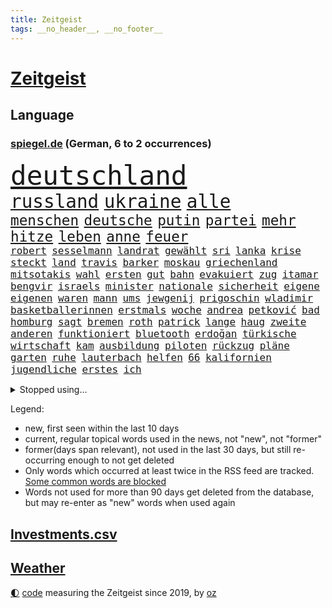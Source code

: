 ```yaml
---
title: Zeitgeist
tags: __no_header__, __no_footer__
---
```


# [Zeitgeist](https://oliz.io/zeitgeist/)

## Language

<h3><a href="https://www.spiegel.de" target="_blank">spiegel.de</a> (German, 6 to 2 occurrences)</h3>
<p style="font-family:monospace">
<span style="font-size:32pt"><a href="news_links.html#deutschland" class="current">deutschland</a></span>
<br>
<span style="font-size:22pt"><a href="news_links.html#russland" class="current">russland</a></span>
<span style="font-size:22pt"><a href="news_links.html#ukraine" class="current">ukraine</a></span>
<span style="font-size:22pt"><a href="news_links.html#alle" class="current">alle</a></span>
<br>
<span style="font-size:17pt"><a href="news_links.html#menschen" class="current">menschen</a></span>
<span style="font-size:17pt"><a href="news_links.html#deutsche" class="current">deutsche</a></span>
<span style="font-size:17pt"><a href="news_links.html#putin" class="current">putin</a></span>
<span style="font-size:17pt"><a href="news_links.html#partei" class="current">partei</a></span>
<span style="font-size:17pt"><a href="news_links.html#mehr" class="current">mehr</a></span>
<span style="font-size:17pt"><a href="news_links.html#hitze" class="current">hitze</a></span>
<span style="font-size:17pt"><a href="news_links.html#leben" class="current">leben</a></span>
<span style="font-size:17pt"><a href="news_links.html#anne" class="current">anne</a></span>
<span style="font-size:17pt"><a href="news_links.html#feuer" class="current">feuer</a></span>
<br>
<span style="font-size:12pt"><a href="news_links.html#robert" class="current">robert</a></span>
<span style="font-size:12pt"><a href="news_links.html#sesselmann" class="new">sesselmann</a></span>
<span style="font-size:12pt"><a href="news_links.html#landrat" class="current">landrat</a></span>
<span style="font-size:12pt"><a href="news_links.html#gewählt" class="current">gewählt</a></span>
<span style="font-size:12pt"><a href="news_links.html#sri" class="current">sri</a></span>
<span style="font-size:12pt"><a href="news_links.html#lanka" class="current">lanka</a></span>
<span style="font-size:12pt"><a href="news_links.html#krise" class="current">krise</a></span>
<span style="font-size:12pt"><a href="news_links.html#steckt" class="current">steckt</a></span>
<span style="font-size:12pt"><a href="news_links.html#land" class="current">land</a></span>
<span style="font-size:12pt"><a href="news_links.html#travis" class="new">travis</a></span>
<span style="font-size:12pt"><a href="news_links.html#barker" class="new">barker</a></span>
<span style="font-size:12pt"><a href="news_links.html#moskau" class="current">moskau</a></span>
<span style="font-size:12pt"><a href="news_links.html#griechenland" class="current">griechenland</a></span>
<span style="font-size:12pt"><a href="news_links.html#mitsotakis" class="current">mitsotakis</a></span>
<span style="font-size:12pt"><a href="news_links.html#wahl" class="current">wahl</a></span>
<span style="font-size:12pt"><a href="news_links.html#ersten" class="current">ersten</a></span>
<span style="font-size:12pt"><a href="news_links.html#gut" class="current">gut</a></span>
<span style="font-size:12pt"><a href="news_links.html#bahn" class="current">bahn</a></span>
<span style="font-size:12pt"><a href="news_links.html#evakuiert" class="current">evakuiert</a></span>
<span style="font-size:12pt"><a href="news_links.html#zug" class="current">zug</a></span>
<span style="font-size:12pt"><a href="news_links.html#itamar" class="current">itamar</a></span>
<span style="font-size:12pt"><a href="news_links.html#bengvir" class="current">bengvir</a></span>
<span style="font-size:12pt"><a href="news_links.html#israels" class="current">israels</a></span>
<span style="font-size:12pt"><a href="news_links.html#minister" class="current">minister</a></span>
<span style="font-size:12pt"><a href="news_links.html#nationale" class="current">nationale</a></span>
<span style="font-size:12pt"><a href="news_links.html#sicherheit" class="current">sicherheit</a></span>
<span style="font-size:12pt"><a href="news_links.html#eigene" class="current">eigene</a></span>
<span style="font-size:12pt"><a href="news_links.html#eigenen" class="current">eigenen</a></span>
<span style="font-size:12pt"><a href="news_links.html#waren" class="current">waren</a></span>
<span style="font-size:12pt"><a href="news_links.html#mann" class="current">mann</a></span>
<span style="font-size:12pt"><a href="news_links.html#ums" class="current">ums</a></span>
<span style="font-size:12pt"><a href="news_links.html#jewgenij" class="current">jewgenij</a></span>
<span style="font-size:12pt"><a href="news_links.html#prigoschin" class="current">prigoschin</a></span>
<span style="font-size:12pt"><a href="news_links.html#wladimir" class="current">wladimir</a></span>
<span style="font-size:12pt"><a href="news_links.html#basketballerinnen" class="new">basketballerinnen</a></span>
<span style="font-size:12pt"><a href="news_links.html#erstmals" class="current">erstmals</a></span>
<span style="font-size:12pt"><a href="news_links.html#woche" class="current">woche</a></span>
<span style="font-size:12pt"><a href="news_links.html#andrea" class="current">andrea</a></span>
<span style="font-size:12pt"><a href="news_links.html#petković" class="new">petković</a></span>
<span style="font-size:12pt"><a href="news_links.html#bad" class="current">bad</a></span>
<span style="font-size:12pt"><a href="news_links.html#homburg" class="new">homburg</a></span>
<span style="font-size:12pt"><a href="news_links.html#sagt" class="current">sagt</a></span>
<span style="font-size:12pt"><a href="news_links.html#bremen" class="current">bremen</a></span>
<span style="font-size:12pt"><a href="news_links.html#roth" class="current">roth</a></span>
<span style="font-size:12pt"><a href="news_links.html#patrick" class="current">patrick</a></span>
<span style="font-size:12pt"><a href="news_links.html#lange" class="current">lange</a></span>
<span style="font-size:12pt"><a href="news_links.html#haug" class="new">haug</a></span>
<span style="font-size:12pt"><a href="news_links.html#zweite" class="current">zweite</a></span>
<span style="font-size:12pt"><a href="news_links.html#anderen" class="current">anderen</a></span>
<span style="font-size:12pt"><a href="news_links.html#funktioniert" class="current">funktioniert</a></span>
<span style="font-size:12pt"><a href="news_links.html#bluetooth" class="current">bluetooth</a></span>
<span style="font-size:12pt"><a href="news_links.html#erdoğan" class="current">erdoğan</a></span>
<span style="font-size:12pt"><a href="news_links.html#türkische" class="current">türkische</a></span>
<span style="font-size:12pt"><a href="news_links.html#wirtschaft" class="current">wirtschaft</a></span>
<span style="font-size:12pt"><a href="news_links.html#kam" class="current">kam</a></span>
<span style="font-size:12pt"><a href="news_links.html#ausbildung" class="current">ausbildung</a></span>
<span style="font-size:12pt"><a href="news_links.html#piloten" class="current">piloten</a></span>
<span style="font-size:12pt"><a href="news_links.html#rückzug" class="current">rückzug</a></span>
<span style="font-size:12pt"><a href="news_links.html#pläne" class="current">pläne</a></span>
<span style="font-size:12pt"><a href="news_links.html#garten" class="current">garten</a></span>
<span style="font-size:12pt"><a href="news_links.html#ruhe" class="current">ruhe</a></span>
<span style="font-size:12pt"><a href="news_links.html#lauterbach" class="current">lauterbach</a></span>
<span style="font-size:12pt"><a href="news_links.html#helfen" class="current">helfen</a></span>
<span style="font-size:12pt"><a href="news_links.html#66" class="new">66</a></span>
<span style="font-size:12pt"><a href="news_links.html#kalifornien" class="current">kalifornien</a></span>
<span style="font-size:12pt"><a href="news_links.html#jugendliche" class="current">jugendliche</a></span>
<span style="font-size:12pt"><a href="news_links.html#erstes" class="current">erstes</a></span>
<span style="font-size:12pt"><a href="news_links.html#ich" class="current">ich</a></span>
</p>
<details>
<summary>Stopped using...</summary>
<p class="former" style="font-size:12pt">
jugendlichen(976) nationen(976) trat(976) hinterlassen(975) james(975) klare(975) november(975) willen(975) kurzfristig(974) niveau(974) rief(974) verpflichtet(974) übersicht(974) 2015(973) gelegt(973) krankenhäusern(973) sieger(973) verschoben(973) zuge(973) anleger(972) anspruch(972) gelungen(972) gewaltig(972) her(972) philippinen(972) schlag(972) verlängern(972) angeblichen(971) aufs(971) bayer(971) bundesweit(971) gastgeber(971) leverkusen(971) schweigen(971) tor(971) verschieben(971) virus(971) zoo(971) zuschauer(971) besorgt(970) fließt(970) kritisierte(970) pflege(970) portugal(970) ruf(970) rücktritt(970) suspendiert(970) worauf(970) öffentlichen(970) 12(969) augen(969) investieren(969) myanmar(969) verlust(969) vorschläge(969) who(969) ehren(968) gefasst(968) institut(968) künstler(968) punkt(968) radikale(968) regt(968) reich(968) thailand(968) videobotschaft(968) wofür(968) abstimmung(967) augsburg(967) bewegung(967) bewerber(967) bsc(967) ehefrau(967) getrennt(967) hertha(967) indes(967) jury(967) kräftig(967) obama(967) streitkräfte(967) august(966) ließen(966) meinungsfreiheit(966) termin(966) unterricht(966) 2016(965) florian(965) illegalen(965) konjunktur(965) nigeria(965) optimistisch(965) schlagzeilen(965) einstigen(964) freie(964) gehalten(964) meinem(964) verlängerung(964) europäer(963) manuel(963) rapper(963) verbindet(963) verzichtet(963) wies(963) blockieren(962) finanziell(962) fleisch(962) karte(962) preisen(962) studien(961) bedeutung(960) drastischen(960) song(960) beantragt(959) frust(959) gaben(959) eigener(958) härter(958) tausenden(958) 10(957) ebenso(957) tauchen(957) kürzlich(956) matthias(956) mittlerweile(956) schuss(956) einsetzen(954) hotels(954) immunität(954) starker(954) berater(953) bürgermeisterin(953) geschäftsführer(953) müsste(952) status(952) gesundheitsministerium(951) präsidentin(951) uni(951) eigenes(950) holocaust(950) monats(950) gemeinsames(949) sendung(949) kate(948) moderatorin(947) dein(946) bäume(944) handel(944) regelung(942) teilnahme(941) begrüßt(940) s(940) abstieg(939) heutigen(935) hype(934) app(932) beendete(923) johannes(923) bündnis(922) erhebliche(922) elizabeth(920) palästinenser(917) karlsruhe(913) hitler(911) ungewöhnlichen(911) 85(909) ausweg(901) mangelnde(886) zustimmen(864) anna(859) nachbarland(855) gemüse(853) karriereende(852) fuhren(848) estland(840) kannte(836) demnächst(826) orte(814) ausländischen(813) politikern(803) besonderes(752) abgegeben(750) 38(742) wenigsten(719) adac(716) eröffnung(712) verstorben(684) ausgefallen(675) beeinträchtigt(670) nicole(669) weibliche(667) befürwortet(665) konzerns(662) gerissen(658) zeitungsbericht(641) gewohnt(640) bestätigte(638) verbündeten(637) gemeinschaft(634) kalten(634) 73(633) minderheiten(632) getöteten(630) entlasten(628) nfl(618) konflikts(615) beeinflusst(608) briefe(606) gefeuert(603) rwe(599) stau(598) stern(592) umsetzung(590) erschlagen(581) bekannteste(573) schienen(562) dutzenden(561) militärischen(561) begehen(556) phänomen(549) zustande(548) lieferung(541) papa(535) rasch(535) 87(534) erschwert(531) borrell(527) genehmigt(524) hochzeit(524) g7staaten(523) menschenrechtler(521) heikel(520) oscar(519) berger(518) geplatzt(509) zählte(507) entführung(506) erneuert(501) auswertung(494) gezwungen(494) einheit(491) emotionalen(490) krankheiten(490) 2014(489) gastbeitrag(485) verwaltung(482) mbappé(475) bill(473) zensur(473) schülern(467) barack(463) arbeitszeit(460) gestärkt(458) schneiden(457) vermieter(457) anlässlich(454) ausweiten(454) ukrainekriegs(450) zugriff(445) charkiw(444) todes(444) ungewiss(440) unabhängig(438) 55(436) begrenzt(431) niedersächsischen(431) bezeichnen(425) kalt(425) boxen(422) g7(421) trauerfeier(418) fernen(416) antisemitische(414) usdollar(410) ufer(408) vermisster(408) zugänglich(408) jack(407) dahin(402) verärgert(402) export(401) lokführer(395) unterlag(395) psychiatrie(392) verdrängen(392) verschwanden(390) verhängnis(389) kinderinterview(387) momentan(387) viral(386) begnadigung(385) prinzessin(384) suchte(384) lngterminal(382) bist(381) syrischen(381) dänischen(380) klimakatastrophe(379) rockband(379) andy(377) bedrohte(372) brittney(372) griner(372) heimspiel(372) zeichnen(371) republikanischer(370) fernverkehr(369) provider(368) tierschützer(368) madrids(359) misshandelt(359) prompt(359) yorks(357) furore(355) identifizieren(355) erdrutsche(354) syriens(354) gegenzug(352) sahen(351) 16jähriger(344) 81(343) genauer(341) umkämpfte(341) vorantreiben(338) atomkraftwerke(336) stören(336) verstoßen(336) nennen(334) zuhause(329) streicheln(327) 2040(320) bond(320) freispruch(320) chinesen(317) unterkünfte(317) blackout(315) britischem(309) island(308) demonstrierenden(307) bewältigen(306) leopard2panzer(306) bildband(302) pleiten(300) weltgrößten(300) disney(299) 14jährige(298) geistlichen(297) mississippi(290) begrenzen(289) rot(288) films(287) marken(286) aufsicht(285) energiepauschale(284) emsland(283) jüngst(282) telekom(281) missverständnis(278) bundesbank(277) künstlich(277) finnen(276) kita(276) rätseln(275) 1992(274) link(271) ersetzt(270) konten(270) heikler(269) leitung(268) bewusstlos(267) rechtsradikale(266) aufholjagd(265) historisches(264) hingerichtet(262) lebron(262) gesundheitszustand(261) finanzministerium(259) inspiziert(258) 42jährige(255) vereine(254) arnold(253) machtwechsel(253) astronauten(252) bröckelt(252) arbeitszeiterfassung(251) erleichtern(250) lakers(248) adidas(247) exklusiv(247) postet(246) szenarien(246) abgestimmt(244) abwahl(244) wohnungsbau(244) entführen(242) regimes(242) beobachtungen(241) jewgeni(241) standard(241) abgelegt(240) aktivist(240) pakete(240) razzien(240) festnehmen(238) student(236) vizepräsidentin(236) lützerath(235) manipuliert(235) ignoriert(234) epidemie(233) stadtderby(233) einkauf(232) erklärungen(231) rückstand(231) forscht(230) solidarisieren(229) geplantes(228) mützenich(228) streits(228) ausgebremst(227) blank(227) dance(226) lawine(226) minsk(226) alias(223) betrugsvorwürfe(223) hilton(223) schönheit(222) trümmern(222) außenpolitik(221) krönung(221) carolina(218) boulevardzeitung(217) eric(217) stimmte(217) weitem(217) abgeben(215) scheuen(215) weiterkommen(215) human(213) spielzeug(213) aussichten(212) begehrt(212) uskonzern(212) äußerung(212) besserer(211) erfolgsrezept(211) mitarbeiterinnen(211) vodafone(211) aufwendig(210) adolf(209) netanyahu(209) ressort(209) reichlich(206) umstellen(205) ig(204) metall(204) geworben(203) journal(202) testet(202) verunsichert(200) überragt(200) formiert(199) spdfraktionschef(199) tabu(199) twitterchef(199) erfüllung(198) chinesisches(197) zukommt(197) koreanischen(196) neuartigen(196) jüdische(195) ware(195) spiegelpodcast(192) vorgängerin(192) räumung(189) umgangs(189) 56(188) kontrahenten(188) schränken(188) streben(188) ließe(186) durcheinander(185) tanzen(185) ghana(184) überprüfen(184) inhaftierter(183) politikum(183) berlinwahl(182) bischöfe(182) mexikanischen(181) nachschub(181) kamala(180) richterinnen(180) bräuchten(179) ungewöhnlicher(179) sachbeschädigung(177) bangladesch(176) kampfflugzeuge(175) salvador(172) opfers(171) spiegelredakteur(171) gebrauchte(169) kapital(169) hochfahren(168) jerusalem(168) rammt(168) bezug(167) handelspartner(167) konzernchef(167) exportieren(166) wiederholungswahl(165) kohlendioxid(164) lebenszeit(164) sensation(164) staatshaushalt(164) fremden(163) porträtiert(162) streich(162) ausgeladen(160) natürlicher(160) schimpfte(160) viereinhalb(160) arbeitszeiten(159) polizeigewalt(159) bergkarabach(158) ahmad(157) avatar(157) bass(157) epos(157) erschienen(157) rückenschmerzen(157) schilderte(157) aufgefallen(156) spezialkräfte(156) umgebracht(156) mail(155) redaktion(155) regenfälle(155) erweisen(154) mehrjährige(154) milliardenhöhe(154) auschwitz(153) hinrichtungen(153) immobilienpreise(153) nachfahren(153) straftäter(152) adresse(151) symptome(151) erfolgreiche(150) forscherteam(150) gewölbe(150) sammlung(150) nachteil(149) europarat(148) großraum(148) wahnsinn(148) meiste(147) perspektive(147) santos(147) wilden(147) batic(146) bildungsministerium(146) djirsarai(146) fdpgeneralsekretär(146) leitmayr(146) ministers(146) sophie(146) kandidatin(145) küken(145) mischt(145) usvizepräsidentin(145) minderjährige(144) c(143) ivan(142) michail(142) polizeischutz(142) profifußball(142) toney(142) botschafterin(141) juan(141) behördenangaben(140) besuchern(140) eiltempo(140) halbinsel(140) paparazzi(140) wikinger(140) bescheiden(139) geschäftsmann(139) übungen(139) patzt(138) babysitter(137) entwickelten(137) exekutionen(137) gefängnisstrafe(137) houellebecq(137) mccarthy(137) ruhm(137) bauer(136) bundeswirtschaftsminister(136) contest(136) esc(136) eurovision(136) gelagert(136) orthodoxe(136) playoffs(136) vorschriften(136) 66jährige(135) armenien(135) begeistern(135) demos(135) ausstellung(134) hitlergruß(133) junta(133) patzer(133) alfred(132) aserbaidschan(132) frisches(132) konkurrenzkampf(132) kopieren(132) marburg(132) neubau(132) abheben(131) heran(130) stellungen(130) betreuer(129) erneuter(129) inseln(129) republikanische(129) rheinmetall(129) süßigkeiten(129) transfer(129) ohrfeige(128) berge(127) justizreform(127) erstellt(126) homosexueller(126) kyrgios(126) mütze(126) rüstungsindustrie(126) starteten(126) to(125) zurückholen(125) draisaitl(124) jubelt(124) nudeln(124) jäger(123) rekordmeister(123) streifen(123) schlammlawinen(122) vermeintlicher(122) wunden(122) räume(120) teilgenommen(120) dennis(118) waffengewalt(118) abkopplung(117) clinton(117) handwerker(116) titelkampf(115) angemessen(114) rabe(114) vorwurfs(114) ausfällen(113) nachdruck(113) nordwesten(113) präsidentschaftskandidat(113) verkürzen(113) geständnis(112) autounfall(111) kürzere(111) pfannkuchen(111) wahlsieger(111) überzogen(111) 29jährigen(110) fernhalten(110) verschleppte(110) etat(109) nordirland(109) seniorinnen(109) tabellenkeller(109) willkür(109) eingeschüchtert(108) luxusuhren(108) massachusetts(108) rolex(108) schimpft(108) brüskiert(107) dumm(107) gekoppelt(107) maßgeblich(107) weitestgehend(106) detail(105) eon(105) herzlich(105) pizza(105) radfahrer(105) ständige(105) instituts(104) privatschule(104) zerlegen(104) aufträge(103) grafiken(103) hochzeiten(103) nbageschichte(103) stillstand(103) herstellen(102) unterbrechung(102) vereinten(102) blamage(101) galerie(101) petersen(101) don't(99) flugsicherung(99) leise(99) rekordverdächtig(99) teures(99) globus(98) on(98) tabellenführung(98) veganem(98) abrechnung(97) etappensieg(97) strafmaßnahmen(97) verzeichnete(97) wegwerfen(97) hermann(96) militärhilfen(96) ofen(96) verbreitete(96) wurzeln(96) bahnstreik(95) pilz(95) anstatt(94) basketball(94) fußballklub(94) führungsrolle(94) jena(94) kufen(94) stewart(94) taxifahrer(93) zoos(93) ehrgeizige(92) ernüchterung(92) glücklicher(92) schuhe(92) spiegelreport(92) 1987(91) beschädigte(91) code(91) jonathan(91) klimakanzler(91) machbar(91) bedürftigen(90) buchstaben(90) verschont(90) wehr(90) überfalls(90) übergewichtige(90) übernachten(90) akkus(89) alarmstufe(89) prunk(89) russlandsanktionen(89) wallace(89) zurückgeben(89) hündin(88) ines(88) löcher(88) petition(88) #metoo(87) flutkatastrophe(87) linkenpolitikerin(87) nuklearen(87) supermarktkette(87) auffassungen(86) konzernen(86) standing(86) tesco(86) verstand(86) wackelt(86) wänden(86) absichtlich(85) fahne(85) jordanien(85) josep(85) norditalien(85) ohren(85) schrieben(85) smiths(85) türkisch(85) alleingang(84) ed(84) eingeladen(84) genähert(84) grundschulkinder(84) mecklenburgvorpommerns(84) 40jähriger(83) ausgezählt(83) downing(83) eliteeinheit(83) erringt(83) gejagt(83) menschenrechtsorganisation(83) umweltverbände(83) wetterphänomen(83) überschwemmung(83) auszüge(82) grundschulkind(82) koma(82) regale(82) verschwörungsmythen(82) abba(81) gesunde(81) griechenlands(81) jahrelangen(81) weltreise(81) armenier(80) befremden(80) dekret(80) dicaprio(80) geschlachtet(80) leonardo(80) söldnertruppen(80) zynismus(80) heizungen(79) räuber(79) stadionverbot(79) trainerin(79) zerreißprobe(79) reklame(78) sz(78) vereinte(78) abstiegsränge(77) ausländischer(77) erteilte(77) geschehen(77) gesteht(77) jahrhundertelang(77) jesse(77) jordan(77) marschieren(77) rodung(77) unfaire(77) bauindustrie(76) sortiment(76) umgangen(76) homepage(75) kippen(75) schließung(75) bizarre(74) eigentlichen(74) verneint(74) wirtschaftssanktionen(74) zeilen(74) angeben(73) frauenquote(73) kanye(73) parteichefin(73) pascal(73) aufsichtsbehörden(72) codenamen(72) desaströs(72) facebookkonzern(72) methan(72) vergangenes(72) france(71) lagert(71) mikroben(71) mitgründer(71) pen(71) saudi(71) unbefristeten(71) assistenten(70) bascher(70) falschmeldungen(70) konsumenten(70) angerichtet(69) facebookmutterkonzern(69) konkurrent(69) nsu(69) rechnungen(69) verwaltungsgericht(69) ausgebeutet(68) baugenehmigungen(68) errichten(68) hurra(68) susanne(68) taxi(68) zittern(68) bestehende(67) hausdurchsuchungen(67) krachte(67) aufprall(66) bedeutsam(66) geflüchtet(66) haushaltsverhandlungen(66) silke(66) antiken(65) beherrschen(65) handelsabkommen(65) pompeji(65) trophäe(65) 375(64) einzuhalten(64) fernost(64) onlinepetition(64) tropischen(64) unokonferenz(64) ahnden(63) dichtmachen(63) durchsuchten(63) let’s(63) aussterben(62) bereut(62) europarats(62) pausieren(62) smartphoneapp(62) vorschreiben(62) 175(61) breites(61) dnaproben(61) fantasie(61) gehofft(61) kraken(61) verbrennerautos(61) zuständigen(61) bijan(60) caspar(60) geringverdiener(60) grant(60) tina(60) vereinbaren(60) vergleichen(60) d(59) übergriff(59) altersgrenze(58) einwohnermeldeamt(58) erneuerung(58) gesunkene(58) nirgendwo(58) schriftstellervereinigung(58) taktischer(58) uniklinik(58) exekution(57) konkurrenzorganisation(57) technischer(57) abgelegene(56) doha(56) klimaschutzpolitik(56) nils(56) roher(56) elfjähriger(55) geldfluss(55) küssen(55) remmo(55) wahlberechtigte(55) chronologie(54) erspart(54) geschlechtsidentität(54) journaljournalisten(54) jugendschutz(54) namentlichen(54) pressefreiheit(54) rekordchampion(54) vorsitz(54) alexandra(53) breite(53) datenschützern(53) fakebild(53) flüchtende(53) neuauflage(53) regierungswechsel(53) vertagt(53) öffentlichrechtliche(53) abgehoben(52) bremerhaven(52) fauxpas(52) gendersprache(52) kult(52) praktischen(52) rückläufig(52) wartelisten(52) aufwachen(51) beachtete(51) beziffert(51) dschidda(51) exportiert(51) schulbehörde(51) beate(50) bestechung(50) kunstfreiheit(50) pushbacks(50) westlicher(50) zuschlag(50) brunnen(49) bundesweite(49) codes(49) entmachtet(49) explorer(49) ozonschicht(49) professorin(49) rosenheim(49) sea(49) ultranationalist(49) ergeht(48) furious(48) reifen(48) zusammenhängen(48) 81jährige(47) baker(47) massenhaft(47) reue(47) account(46) bio(46) boulevard(46) drag(46) ersparen(46) fluch(46) kern(46) mist(46) münchens(46) beninbronzen(45) dfbpräsident(45) genauere(45) christi(44) geimpft(44) hannah(44) melanie(44) tötungsdelikt(44) ausgehen(43) dick(43) schwanz(43) zweijährigen(43) abwasser(42) bodenschätze(42) bundesrichter(42) drugs(42) how(42) höherer(42) interaktive(42) maus(42) nbastar(42) rights(42) schulz(42) sell(42) ascheregen(41) fühlte(41) impfkommission(41) jeanne(41) kracht(41) relegationsplatz(41) skydoku(41) vertieft(41) weltordnung(41) 55jährigen(40) aki(40) bürgerrechtler(40) einsamen(40) erklärungsnot(40) eruption(40) festhalten(40) geplatzter(40) gewidmet(40) horn(40) iba(40) kaurismäki(40) ambitionierte(39) bayernniederlage(39) historikerin(39) kontraproduktiv(39) millionär(39) ärmere(39) ausgehoben(38) batteriefabrik(38) diät(38) generieren(38) grenzkontrollen(38) protestformen(38) war’s(38) ächtung(38) 180(37) kriegt(37) liest(37) pentagonleaks(37) rückspiel(37) sanktionsregime(37) straßenverkehr(37) trikot(37) unerschütterlichen(37) überfahren(37) überwiesen(37) abschaltung(36) aneignung(36) bundesgartenschau(36) krankt(36) kultureller(36) nsterrors(36) rudy(36) schafen(36) stabilen(36) auffällig(35) ausgeschrieben(35) dokumenten(35) freibrief(35) rad(35) spruch(35) toben(35) vielmehr(35) wertvolle(35) digitalminister(34) olearius(34) schürt(34) versicherungsschutz(34) verzögerte(34) weiterlaufen(34) 97(33) bistum(33) herten(33) höchststand(33) palme(33) staatsgeheimnisse(33) erfindungen(32) formuliert(32) göringeckardt(32) katrin(32) lebewesen(32) superkraft(32) voranbringen(32) 92(31) retteten(31) roms(31) sexualität(31) tarifeinigung(31) österreichischer(31) expertengremium(30) ifo(30) menschenmenge(30) militärregierung(30) risikogruppen(30) abgeschlossene(29) investorendeal(29) datenschutz(28) ernüchternde(28) frühlings(28) herkommen(28) justizsenatorin(28) qrcodes(28) evakuierungen(27) feinde(27) glaubte(27) muslimische(27) niedrigem(27) rennserie(27) trumpft(27) verständlich(27) windows(26) bezeichnung(25) blutiger(25) diebstahl(25) erkämpft(25) erregt(25) taugt(25) usgrenze(25) verteidigerin(25) zulässig(25) graichen(24) prediger(24) vierten(24) andrang(23) euaußenbeauftragte(23) exsowjetrepubliken(23) flutgefahr(23) gitarre(23) lukrativen(23) moon(23) preiskampf(23) queerer(23) sexualstraftäter(23) teslachefs(23) umstieg(23) wahlgang(23) altenstadt(22) ernannte(22) filmbranche(22) gedruckt(22) gescheiterten(22) gewerkschaftern(22) mccann(22) rodríguez(22) schiffen(22) spektakulären(22) usbekistan(22) 74jähriger(21) bangkok(21) braunbären(21) designierter(21) einräumen(21) exaudichef(21) exbürgermeister(21) f16kampfjets(21) fazit(21) g7gipfel(21) minutenlang(21) rechnung(21) versperrt(21) arrhythmogene(20) arvc(20) gesiegt(20) jederzeit(20) kardiomyopathie(20) projekts(20) rechtsventrikuläre(20) trauzeuge(20) druckmittel(19) fangwei(19) lee(19) überführt(19) artikeln(18) aufenthalt(18) betreten(18) esctriumph(18) herzustellen(18) hut(18) jahrzehntealten(18) raubüberfall(18) schweinefleisch(18) touristenattraktionen(17) unterstellt(17) aufregende(16) kommunalwahlen(16) neely(16) trümpfe(16) würgegriff(16) abtrünnige(15) denachef(15) gezählt(15) hansjoachim(15) iglu(15) leuten(15) tabak(15) watzke(15) ausrufen(14) camp(14) d’italia(14) entziehen(14) lauterbachs(14) lindern(14) massen(14) seenotrettung(14) taktik(14) weltwetterorganisation(14) wmo(14) aquadom(13) glückliche(13) güter(13) haller(13) lebenserwartung(13) rollte(13) seider(13) sébastien(13) alkmaar(12) az(12) bereitwillig(12) bundestages(12) großbestellung(12) haubitzen(12) mysteriöses(12) niro(12) zunehmenden(12) blume(11) gebrauchten(11) hausherr(11) kinschal(11) ungenutzt(11)
</p>
</details>
<p>Legend:
<ul>
<li><span class="new">new</span>, first seen within the last 10 days</li>
<li><span class="current">current</span>, regular topical words used in the news, not "new", not "former"</li>
<li><span class="former">former(days span relevant)</span>, not used in the last 30 days, but still re-occurring enough to not get deleted</li>
<li>Only words which occurred at least twice in the RSS feed are tracked. <a href="language/filters.py">Some common words are blocked</a></li>
<li>Words not used for more than 90 days get deleted from the database, but may re-enter as "new" words when used again</li>
</ul>
</p>

## [Investments](investments.html)[.csv](investments.csv)

## [Weather](weather.html)

<footer>
<a href="javascript:toggleTheme()" class="nav">🌓</a>
<a href="https://github.com/ooz/zeitgeist">code</a> measuring the Zeitgeist since 2019, by <a href="https://oliz.io">oz</a>
</footer>
